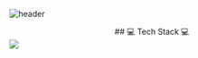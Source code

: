 ![header](https://capsule-render.vercel.app/api?type=slice&color=auto&customColorList=4&height=300&section=header&text=ByeongGwanKang&fontSize=70)
<div align="center">
## 💻 Tech Stack 💻
  </div>
<img src="https://img.shields.io/badge/Python-3766AB?style=flat-square&logo=Python&logoColor=white"/></a>
